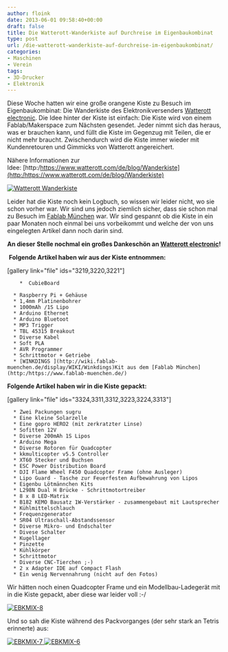 ```yaml
---
author: floink
date: 2013-06-01 09:58:40+00:00
draft: false
title: Die Watterott-Wanderkiste auf Durchreise im Eigenbaukombinat
type: post
url: /die-watterott-wanderkiste-auf-durchreise-im-eigenbaukombinat/
categories:
- Maschinen
- Verein
tags:
- 3D-Drucker
- Elektronik
---
```


Diese Woche hatten wir eine große orangene Kiste zu Besuch im Eigenbaukombinat: Die Wanderkiste des Elektronikversenders [Watterott electronic](http:/https://www.watterott.com/). Die Idee hinter der Kiste ist einfach: Die Kiste wird von einem Fablab/Makerspace zum Nächsten gesendet. Jeder nimmt sich das heraus, was er brauchen kann, und füllt die Kiste im Gegenzug mit Teilen, die er nicht mehr braucht. Zwischendurch wird die Kiste immer wieder mit Kundenretouren und Gimmicks von Watterott angereichert.

<!-- more -->

Nähere Informationen zur Idee: [http:/https://www.watterott.com/de/blog/Wanderkiste](http:/https://www.watterott.com/de/blog/Wanderkiste)

[![Watterott Wanderkiste](https://eigenbaukombinat.de/wp-content/uploads/2013/05/963868_186578531498845_335396614_o-300x225.jpg)
](https://eigenbaukombinat.de/wp-content/uploads/2013/05/963868_186578531498845_335396614_o.jpg)

Leider hat die Kiste noch kein Logbuch, so wissen wir leider nicht, wo sie schon vorher war. Wir sind uns jedoch ziemlich sicher, dass sie schon mal zu Besuch im [Fablab München](http:/https://www.fablab-muenchen.de/) war. Wir sind gespannt ob die Kiste in ein paar Monaten noch einmal bei uns vorbeikommt und welche der von uns eingelegten Artikel dann noch darin sind.


**An dieser Stelle nochmal ein großes Dankeschön an [Watterott electronic](http:/https://www.watterott.com/)!**


 **Folgende Artikel haben wir aus der Kiste entnommen:**

[gallery link="file" ids="3219,3220,3221"]




	    *  CubieBoard

	  * Raspberry Pi + Gehäuse
	  * 1,4mm Platinenbohrer
	  * 1000mAh /1S Lipo
	  * Arduino Ethernet
	  * Arduino Bluetoot
	  * MP3 Trigger
	  * TBL 45315 Breakout
	  * Diverse Kabel
	  * Soft PLA
	  * AVR Programmer
	  * Schrittmotor + Getriebe
	  * [WINKDINGS ](http://wiki.fablab-muenchen.de/display/WIKI/Winkdings)Kit aus dem [Fablab München](http:/https://www.fablab-muenchen.de/)



**Folgende Artikel haben wir in die Kiste gepackt:**

[gallery link="file" ids="3324,3311,3312,3223,3224,3313"]



	  * Zwei Packungen sugru
	  * Eine kleine Solarzelle
	  * Eine gopro HERO2 (mit zerkratzter Linse)
	  * Sofitten 12V
	  * Diverse 200mAh 1S Lipos
	  * Arduino Mega
	  * Diverse Rotoren für Quadcopter
	  * kkmulticopter v5.5 Controller
	  * XT60 Stecker und Buchsen
	  * ESC Power Distribution Board
	  * DJI Flame Wheel F450 Quadcopter Frame (ohne Ausleger)
	  * Lipo Guard - Tasche zur Feuerfesten Aufbewahrung von Lipos
	  * Eigenbu Lötmännchen Kits
	  * L298N Dual H Brücke - Schrittmotortreiber
	  * 8 x 8 LED-Matrix
	  * B182 KEMO Bausatz 1W-Verstärker - zusammengebaut mit Lautsprecher
	  * Kühlmittelschlauch
	  * Frequenzgenerator
	  * SR04 Ultraschall-Abstandssensor
	  * Diverse Mikro- und Endschalter
	  * Divese Schalter
	  * Kugellager
	  * Pinzette
	  * Kühlkörper
	  * Schrittmotor
	  * Diverse CNC-Tierchen ;-)
	  * 2 x Adapter IDE auf Compact Flash
	  * Ein wenig Nervennahrung (nicht auf den Fotos)

Wir hätten noch einen Quadcopter Frame und ein Modellbau-Ladegerät mit in die Kiste gepackt, aber diese war leider voll :-/

[![EBKMIX-8](https://eigenbaukombinat.de/wp-content/uploads/2013/06/EBKMIX-8-150x150.jpg)
](https://eigenbaukombinat.de/wp-content/uploads/2013/06/EBKMIX-8.jpg)



Und so sah die Kiste während des Packvorganges (der sehr stark an Tetris erinnerte) aus:

[![EBKMIX-7](https://eigenbaukombinat.de/wp-content/uploads/2013/06/EBKMIX-7-150x150.jpg)
](https://eigenbaukombinat.de/wp-content/uploads/2013/06/EBKMIX-7.jpg) [![EBKMIX-6](https://eigenbaukombinat.de/wp-content/uploads/2013/06/EBKMIX-6-150x150.jpg)
](https://eigenbaukombinat.de/wp-content/uploads/2013/06/EBKMIX-6.jpg)
